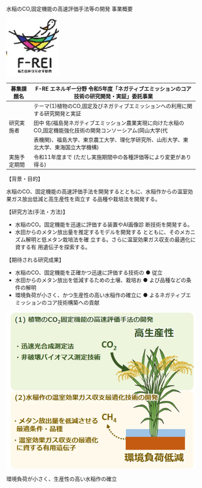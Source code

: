 水稲のCO,固定機能の高速評価手法等の開発 事業概要

![](_page_0_Picture_1.jpeg)

| 募集課題名 | F-RE エネルギー分野 令和5年度「ネガティブエミッションのコア技術の研究開発・実証」委託事業 |
| --- | --- |
|  | テーマ(1)植物のCO,固定及びネガティブエミッションへの利用に関する研究開発と実証 |
| 研究実施者 | 田中 佑(福島発ネガティブエミッション農業実現に向けた水稲のCO,固定機能強化技術の開発コンソーシアム(岡山大学(代 |
|  | 表機関)、福島大学、東京農工大学、理化学研究所、山形大学、東北大学、東海国立大学機構) |
| 実施予定期間 | 令和11年度まで (ただし実施期間中の各種評価等により変更があり得る) |

【背景・目的】

水稲のCO、固定機能の高速評価手法を開発するとともに、水稲作からの温室効果ガス放出低減と高生産性を両立す る品種や栽培法を開発する。

【研究方法(手法・方法)】

- 水稲のCO。固定機能を迅速に評価する装置やAI画像診 断技術を開発する。
- 水田からのメタン放出量を推定するモデルを開発する とともに、そのメカニズム解明と低メタン栽培法を確 立する。さらに温室効果ガス収支の最適化に資する有 用遺伝子を探索する。

【期待される研究成果】

- 水稲のCO、固定機能を正確かつ迅速に評価する技術の ● 従立
- 水田からのメタン放出を低減するための土壌、栽培お ● よび品種などの条件の解明
- 環境負荷が小さく、かつ生産性の高い水稲作の確立に ● よるネガティブエミッションのコア技術構築への貢献

![](_page_0_Figure_12.jpeg)

環境負荷が小さく、生産性の高い水稲作の確立

